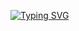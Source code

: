 [![Typing SVG](https://readme-typing-svg.demolab.com/?lines=Hello+there+👋;My+name+is+Andreas;I+am+a+Full-Stack-Developer+🥞;Feel+free+to+look+around+🙂)](https://git.io/typing-svg)